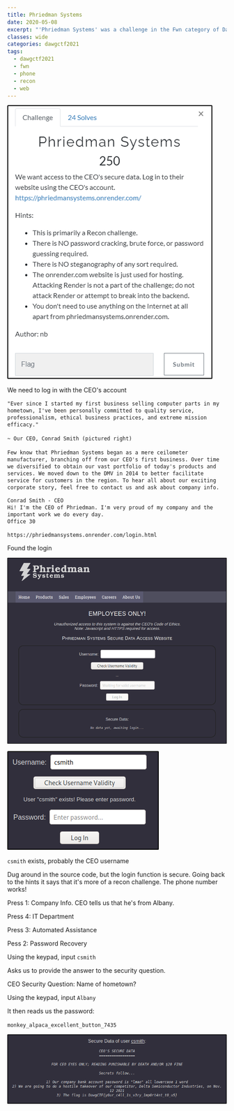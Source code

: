 ```yaml
---
title: Phriedman Systems
date: 2020-05-08
excerpt: "'Phriedman Systems' was a challenge in the Fwn category of DawgCTF 2021"
classes: wide
categories: dawgctf2021
tags:
  - dawgctf2021
  - fwn
  - phone
  - recon
  - web
---
```



![img](/assets/images/ctf/dawgctf2021-phriedmansystems/0.png)

We need to log in with the CEO's account

```
"Ever since I started my first business selling computer parts in my hometown, I've been personally committed to quality service, professionalism, ethical business practices, and extreme mission efficacy."

~ Our CEO, Conrad Smith (pictured right)

Few know that Phriedman Systems began as a mere ceilometer manufacturer, branching off from our CEO's first business. Over time we diversified to obtain our vast portfolio of today's products and services. We moved down to the DMV in 2014 to better facilitate service for customers in the region. To hear all about our exciting corporate story, feel free to contact us and ask about company info. 
```

```
Conrad Smith - CEO
Hi! I'm the CEO of Phriedman. I'm very proud of my company and the important work we do every day.
Office 30 
```

`https://phriedmansystems.onrender.com/login.html`

Found the login



![img](/assets/images/ctf/dawgctf2021-phriedmansystems/1.png)


![img](/assets/images/ctf/dawgctf2021-phriedmansystems/2.png)

`csmith` exists, probably the CEO username

Dug around in the source code, but the login function is secure. Going back to the hints it says that it's more of a recon challenge. The phone number works!

Press 1: Company Info. CEO tells us that he's from Albany.

Press 4: IT Department

Press 3: Automated Assistance

Pess 2: Password Recovery

Using the keypad, input `csmith`

Asks us to provide the answer to the security question.

CEO Security Question: Name of hometown?

Using the keypad, input `Albany`

It then reads us the password:

`monkey_alpaca_excellent_button_7435`



![img](/assets/images/ctf/dawgctf2021-phriedmansystems/3.png)
